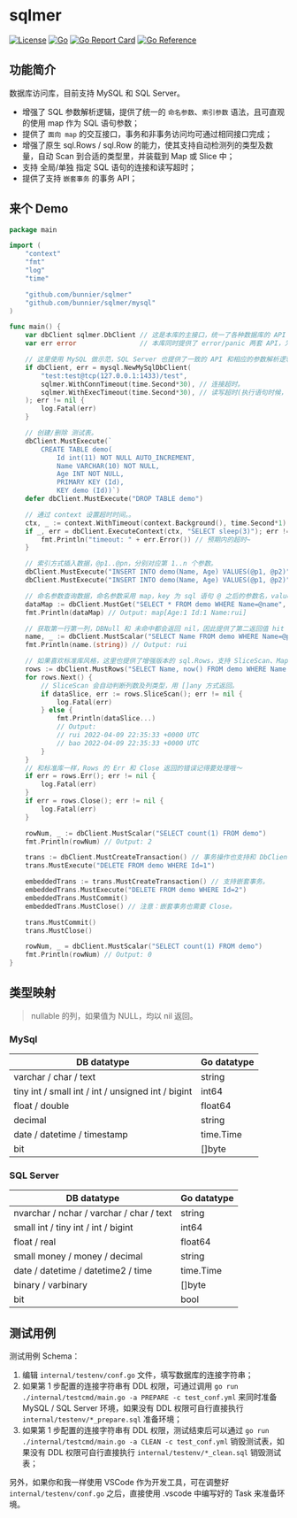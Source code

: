 # sqlmer

[![License](https://img.shields.io/badge/license-MIT-brightgreen.svg?style=flat)](https://opensource.org/licenses/MIT)
[![Go](https://github.com/bunnier/sqlmer/actions/workflows/go.yml/badge.svg)](https://github.com/bunnier/sqlmer/actions/workflows/go.yml)
[![Go Report Card](https://goreportcard.com/badge/github.com/bunnier/sqlmer)](https://goreportcard.com/report/github.com/bunnier/sqlmer)
[![Go Reference](https://pkg.go.dev/badge/github.com/bunnier/sqlmer.svg)](https://pkg.go.dev/github.com/bunnier/sqlmer)

## 功能简介

数据库访问库，目前支持 MySQL 和 SQL Server。

- 增强了 SQL 参数解析逻辑，提供了统一的 `命名参数`、`索引参数` 语法，且可直观的使用 map 作为 SQL 语句参数；
- 提供了 `面向 map` 的交互接口，事务和非事务访问均可通过相同接口完成；
- 增强了原生 sql.Rows / sql.Row 的能力，使其支持自动检测列的类型及数量，自动 Scan 到合适的类型里，并装载到 Map 或 Slice 中；
- 支持 全局/单独 指定 SQL 语句的连接和读写超时；
- 提供了支持 `嵌套事务` 的事务 API；

## 来个 Demo

```go
package main

import (
	"context"
	"fmt"
	"log"
	"time"

	"github.com/bunnier/sqlmer"
	"github.com/bunnier/sqlmer/mysql"
)

func main() {
	var dbClient sqlmer.DbClient // 这是本库的主接口，统一了各种数据库的 API 操作。
	var err error                // 本库同时提供了 error/panic 两套 API，为了 demo 更为简洁，后续主要通过 panic(Must) 版本 API 演示。

	// 这里使用 MySQL 做示范，SQL Server 也提供了一致的 API 和相应的参数解析逻辑。
	if dbClient, err = mysql.NewMySqlDbClient(
		"test:test@tcp(127.0.0.1:1433)/test",
		sqlmer.WithConnTimeout(time.Second*30), // 连接超时。
		sqlmer.WithExecTimeout(time.Second*30), // 读写超时(执行语句时候，如果没有指定超时时间，默认用这个)。
	); err != nil {
		log.Fatal(err)
	}

	// 创建/删除 测试表。
	dbClient.MustExecute(`
		CREATE TABLE demo(
			Id int(11) NOT NULL AUTO_INCREMENT,
			Name VARCHAR(10) NOT NULL,
			Age INT NOT NULL,
			PRIMARY KEY (Id),
			KEY demo (Id))`)
	defer dbClient.MustExecute("DROP TABLE demo")

	// 通过 context 设置超时时间。。
	ctx, _ := context.WithTimeout(context.Background(), time.Second*1)
	if _, err = dbClient.ExecuteContext(ctx, "SELECT sleep(3)"); err != nil {
		fmt.Println("timeout: " + err.Error()) // 预期内的超时~
	}

	// 索引方式插入数据，@p1..@pn，分别对应第 1..n 个参数。
	dbClient.MustExecute("INSERT INTO demo(Name, Age) VALUES(@p1, @p2)", "rui", 1)
	dbClient.MustExecute("INSERT INTO demo(Name, Age) VALUES(@p1, @p2)", "bao", 2)

	// 命名参数查询数据，命名参数采用 map，key 为 sql 语句 @ 之后的参数名，value 为值。
	dataMap := dbClient.MustGet("SELECT * FROM demo WHERE Name=@name", map[string]any{"name": "rui"})
	fmt.Println(dataMap) // Output: map[Age:1 Id:1 Name:rui]

	// 获取第一行第一列，DBNull 和 未命中都会返回 nil，因此提供了第二返回值 hit（bool 类型）来区分是 DBNull 和无数据，这里不是可空字段因此无需判断。
	name, _ := dbClient.MustScalar("SELECT Name FROM demo WHERE Name=@p1", "rui")
	fmt.Println(name.(string)) // Output: rui

	// 如果喜欢标准库风格，这里也提供了增强版本的 sql.Rows，支持 SliceScan、MapScan。
	rows := dbClient.MustRows("SELECT Name, now() FROM demo WHERE Name IN (@p1, @p2)", "rui", "bao")
	for rows.Next() {
		// SliceScan 会自动判断列数及列类型，用 []any 方式返回。
		if dataSlice, err := rows.SliceScan(); err != nil {
			log.Fatal(err)
		} else {
			fmt.Println(dataSlice...)
			// Output:
			// rui 2022-04-09 22:35:33 +0000 UTC
			// bao 2022-04-09 22:35:33 +0000 UTC
		}
	}
	// 和标准库一样，Rows 的 Err 和 Close 返回的错误记得要处理哦～
	if err = rows.Err(); err != nil {
		log.Fatal(err)
	}
	if err = rows.Close(); err != nil {
		log.Fatal(err)
	}

	rowNum, _ := dbClient.MustScalar("SELECT count(1) FROM demo")
	fmt.Println(rowNum) // Output: 2

	trans := dbClient.MustCreateTransaction() // 事务操作也支持和 DbClient 几乎一致的 API。
	trans.MustExecute("DELETE FROM demo WHERE Id=1")

	embeddedTrans := trans.MustCreateTransaction() // 支持嵌套事务。
	embeddedTrans.MustExecute("DELETE FROM demo WHERE Id=2")
	embeddedTrans.MustCommit()
	embeddedTrans.MustClose() // 注意：嵌套事务也需要 Close。

	trans.MustCommit()
	trans.MustClose()

	rowNum, _ = dbClient.MustScalar("SELECT count(1) FROM demo")
	fmt.Println(rowNum) // Output: 0
}
```

## 类型映射

> nullable 的列，如果值为 NULL，均以 nil 返回。

### MySql

| DB datatype                                        | Go datatype |
|----------------------------------------------------|-------------|
| varchar / char / text                              | string      |
| tiny int / small int / int / unsigned int / bigint | int64       |
| float / double                                     | float64     |
| decimal                                            | string      |
| date / datetime / timestamp                        | time.Time   |
| bit                                                | []byte      |

### SQL Server

| DB datatype                              | Go datatype |
|------------------------------------------|-------------|
| nvarchar / nchar / varchar / char / text | string      |
| small int / tiny int / int / bigint      | int64       |
| float / real                             | float64     |
| small money / money / decimal            | string      |
| date / datetime / datetime2 / time       | time.Time   |
| binary / varbinary                       | []byte      |
| bit                                      | bool        |

## 测试用例

测试用例 Schema：

1. 编辑 `internal/testenv/conf.go` 文件，填写数据库的连接字符串；
2. 如果第 1 步配置的连接字符串有 DDL 权限，可通过调用 `go run ./internal/testcmd/main.go -a PREPARE -c test_conf.yml` 来同时准备 MySQL / SQL Server 环境，如果没有 DDL 权限可自行直接执行 `internal/testenv/*_prepare.sql` 准备环境；
3. 如果第 1 步配置的连接字符串有 DDL 权限，测试结束后可以通过 `go run ./internal/testcmd/main.go -a CLEAN -c test_conf.yml` 销毁测试表，如果没有 DDL 权限可自行直接执行 `internal/testenv/*_clean.sql` 销毁测试表；

另外，如果你和我一样使用 VSCode 作为开发工具，可在调整好 `internal/testenv/conf.go` 之后，直接使用 .vscode 中编写好的 Task 来准备环境。
